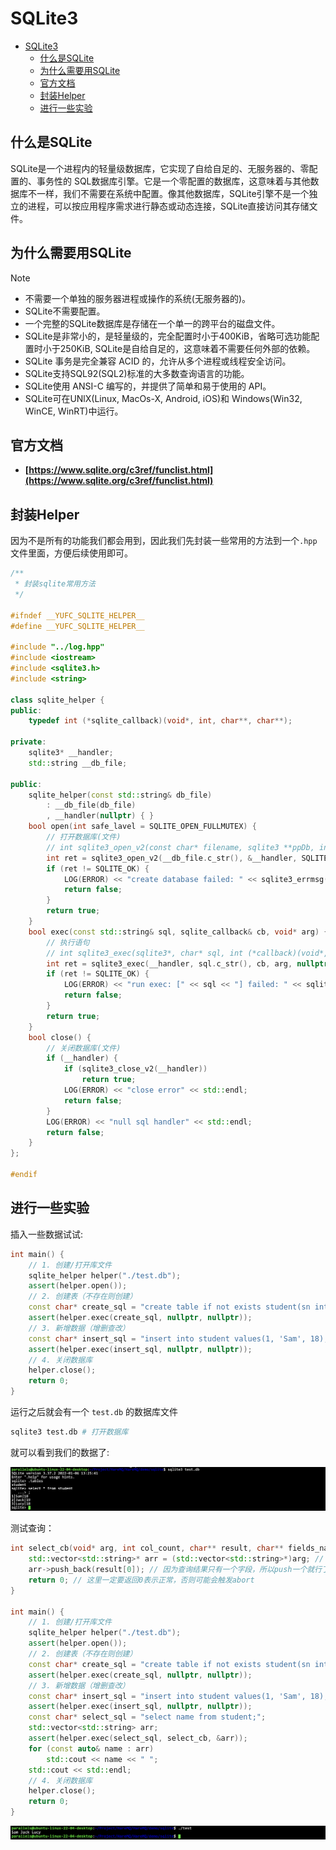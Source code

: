 # SQLite3

- [SQLite3](#sqlite3)
  - [什么是SQLite](#什么是sqlite)
  - [为什么需要用SQLite](#为什么需要用sqlite)
  - [官方文档](#官方文档)
  - [封装Helper](#封装helper)
  - [进行一些实验](#进行一些实验)

## 什么是SQLite

SQLite是一个进程内的轻量级数据库，它实现了自给自足的、无服务器的、零配置的、事务性的 SQL数据库引擎。它是一个零配置的数据库，这意味着与其他数据库不一样，我们不需要在系统中配置。像其他数据库，SQLite引擎不是一个独立的进程，可以按应用程序需求进行静态或动态连接，SQLite直接访问其存储文件。

## 为什么需要用SQLite

> [!NOTE]
> - 不需要一个单独的服务器进程或操作的系统(无服务器的)。
> - SQLite不需要配置。
> - 一个完整的SQLite数据库是存储在一个单一的跨平台的磁盘文件。
> - SQLite是非常小的，是轻量级的，完全配置时小于400KiB，省略可选功能配置时小于250KiB, SQLite是自给自足的，这意味着不需要任何外部的依赖。
> - SQLite 事务是完全兼容 ACID 的，允许从多个进程或线程安全访问。
> - SQLite支持SQL92(SQL2)标准的大多数查询语言的功能。
> - SQLite使用 ANSI-C 编写的，并提供了简单和易于使用的 API。
> - SQLite可在UNlX(Linux, MacOs-X, Android, iOS)和 Windows(Win32, WinCE, WinRT)中运行。

## 官方文档

- **[https://www.sqlite.org/c3ref/funclist.html](https://www.sqlite.org/c3ref/funclist.html)**

## 封装Helper

因为不是所有的功能我们都会用到，因此我们先封装一些常用的方法到一个`.hpp`文件里面，方便后续使用即可。

```cpp
/**
 * 封装sqlite常用方法
 */

#ifndef __YUFC_SQLITE_HELPER__
#define __YUFC_SQLITE_HELPER__

#include "../log.hpp"
#include <iostream>
#include <sqlite3.h>
#include <string>

class sqlite_helper {
public:
    typedef int (*sqlite_callback)(void*, int, char**, char**);

private:
    sqlite3* __handler;
    std::string __db_file;

public:
    sqlite_helper(const std::string& db_file)
        : __db_file(db_file)
        , __handler(nullptr) { }
    bool open(int safe_lavel = SQLITE_OPEN_FULLMUTEX) {
        // 打开数据库(文件)
        // int sqlite3_open_v2(const char* filename, sqlite3 **ppDb, int flags, const char* zVfs);
        int ret = sqlite3_open_v2(__db_file.c_str(), &__handler, SQLITE_OPEN_READWRITE | SQLITE_OPEN_CREATE | safe_lavel, nullptr);
        if (ret != SQLITE_OK) {
            LOG(ERROR) << "create database failed: " << sqlite3_errmsg(__handler) << std::endl;
            return false;
        }
        return true;
    }
    bool exec(const std::string& sql, sqlite_callback& cb, void* arg) {
        // 执行语句
        // int sqlite3_exec(sqlite3*, char* sql, int (*callback)(void*, int, char**, char**), void* arg, char**err);
        int ret = sqlite3_exec(__handler, sql.c_str(), cb, arg, nullptr);
        if (ret != SQLITE_OK) {
            LOG(ERROR) << "run exec: [" << sql << "] failed: " << sqlite3_errmsg(__handler) << std::endl;
            return false;
        }
        return true;
    }
    bool close() {
        // 关闭数据库(文件)
        if (__handler) {
            if (sqlite3_close_v2(__handler))
                return true;
            LOG(ERROR) << "close error" << std::endl;
            return false;
        }
        LOG(ERROR) << "null sql handler" << std::endl;
        return false;
    }
};

#endif
```

## 进行一些实验

插入一些数据试试:

```cpp
int main() {
    // 1. 创建/打开库文件
    sqlite_helper helper("./test.db");
    assert(helper.open());
    // 2. 创建表（不存在则创建）
    const char* create_sql = "create table if not exists student(sn int primary key, name varchar(32), age int);";
    assert(helper.exec(create_sql, nullptr, nullptr));
    // 3. 新增数据（增删查改）
    const char* insert_sql = "insert into student values(1, 'Sam', 18), (2, 'Jack', 19), (3, 'Lucy', 18);";
    assert(helper.exec(insert_sql, nullptr, nullptr));
    // 4. 关闭数据库
    helper.close();
    return 0;
}
```

运行之后就会有一个 `test.db` 的数据库文件

```sh
sqlite3 test.db # 打开数据库
```

就可以看到我们的数据了:

![](./assets/15.png)

测试查询：

```cpp
int select_cb(void* arg, int col_count, char** result, char** fields_name) {
    std::vector<std::string>* arr = (std::vector<std::string>*)arg; // 拿到传进来的数组
    arr->push_back(result[0]); // 因为查询结果只有一个字段，所以push一个就行了
    return 0; // 这里一定要返回0表示正常，否则可能会触发abort
}

int main() {
    // 1. 创建/打开库文件
    sqlite_helper helper("./test.db");
    assert(helper.open());
    // 2. 创建表（不存在则创建）
    const char* create_sql = "create table if not exists student(sn int primary key, name varchar(32), age int);";
    assert(helper.exec(create_sql, nullptr, nullptr));
    // 3. 新增数据（增删查改）
    const char* insert_sql = "insert into student values(1, 'Sam', 18), (2, 'Jack', 19), (3, 'Lucy', 18);";
    assert(helper.exec(insert_sql, nullptr, nullptr));
    const char* select_sql = "select name from student;";
    std::vector<std::string> arr;
    assert(helper.exec(select_sql, select_cb, &arr));
    for (const auto& name : arr)
        std::cout << name << " ";
    std::cout << std::endl;
    // 4. 关闭数据库
    helper.close();
    return 0;
}
```

![](./assets/16.png)


